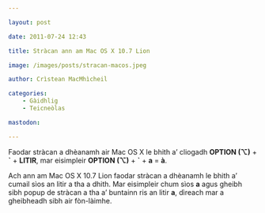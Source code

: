 ```yaml
---

layout: post

date: 2011-07-24 12:43

title: Stràcan ann am Mac OS X 10.7 Lion

image: /images/posts/stracan-macos.jpeg

author: Crìstean MacMhìcheil

categories:
    - Gàidhlig
    - Teicneòlas

mastodon:

---
```


Faodar stràcan a dhèanamh air Mac OS X le bhith a’ cliogadh **OPTION (⌥)** + **\`** + **LITIR**, mar eisimpleir **OPTION (⌥)** + **\`** + **a** = **à**.

Ach ann am Mac OS X 10.7 Lion faodar stràcan a dhèanamh le bhith a’ cumail sìos an litir a tha a dhith. Mar eisimpleir chum sìos **a** agus gheibh sibh popup de stràcan a tha a’ buntainn ris an litir **a**, dìreach mar a gheibheadh sibh air fòn-làimhe.
